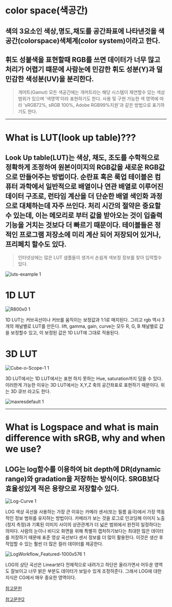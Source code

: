 color space(색공간)
============


색의 3요소인 색상,명도,채도를 공간좌표에 나타낸것을 색공간(colorspace)색체계(color system)이라고 한다.
--------------------------------------------------------------------------------------------



휘도 성붙색을 표현할때 RGB를 쓰면 데이터가 너무 많고 처리가 어렵기 떄문에 사람눈에 민감한 휘도 성분(Y)과 덜 민감한 색성분(UV)을 분리한다.
------------------------------------------------------------------------------------------------------------------------

>개머트(Gamut)
모든 색공간에는 개머트라는 해당 시스템이 재연할수 있는 색상 범위가 있으며 '색영역'이라 표현하기도 한다. 사용 및 구현 가능한 색 영역에 따라 'sRGB72%, sRGB 100%, Adobe RGB99%지원'과 같은 방법으로 표기하기도 한다.






---------------------------------------------------------------------------------



What is LUT(look up table)???
=============================



Look Up table(LUT)는 색상, 채도, 조도를 수학적으로 정확하게 조정하여 원본이미지의 RGB값을 새로운 RGB값으로 만들어주는 방법이다. 순란표 혹은 룩업 테이블은 컴퓨터 과학에서 일반적으로 배열이나 연관 배열로 이루어진 데이터 구조로, 런타임 계산을 더 단순한 배열 색인화 과정으로 대체하는데 자주 쓰인다. 처리 시간의 절약은 중요할 수 있는데, 이는 메모리로 부터 값을 받아오는 것이 입출력 기능을 거치는 것보다 더 빠르기 때문이다. 테이블들은 정적인 프로그램 저장소에 미리 계산 되어 저장되어 있거나, 프리페치 할수도 있다.
------------------



>인터넷상에는 많은 LUT 샘플들이 생겨서 손쉽게 색보정 정보를 찾아 입력할수 있다.



![luts-example 1](https://user-images.githubusercontent.com/70967822/94342839-e8e98800-004e-11eb-9f64-d12f2f92c31d.jpg)




1D LUT
======
![R800x0 1](https://user-images.githubusercontent.com/70967822/94342878-3e259980-004f-11eb-9d7c-892705fbb2e8.png)



1D LUT는 커브곡선이나 커브를 움직이는 보정값과 1:1로 매치된다. 그리고 rgb 역시 3개의 채널별로 LUT를 만든다. lift, gamma, gain, curve는 모두 R, G, B 채널별로 값을 보정할수 있고, 이 보정된 값은 1D LUT에 그대로 적용된다.


3D LUT
======
![Cube-o-Scope-1 1](https://user-images.githubusercontent.com/70967822/94342643-52689700-004d-11eb-9d01-afdc66a020c6.png)



3D LUT에서는 1D LUT에서는 표현 하지 못하는 Hue, saturation까지 담을 수 있다. 이러한게 가능한 이유는 3D LUT에서는 X,Y,Z 축의 공간좌표로 표현하기 때문이다. 위는 3D 큐브 라고도 한다.



![maxresdefault 1](https://user-images.githubusercontent.com/70967822/94344105-f9523080-0057-11eb-9982-3f26b87cd3b8.jpg)



-----------------------------------------------------------------





What is Logspace and what is main difference with sRGB, why and when we use?
========================================================================



LOG는 log함수를 이용하여 bit depth에 DR(dynamic range)와 gradation을 저장하는 방식이다.  SRGB보다 효율성있게 적은 용량으로 저장할수 있다.
------------------------------------


![Log-Curve 1](https://user-images.githubusercontent.com/70967822/94343683-bfcbf600-0054-11eb-90e4-ec6771724042.jpg)


LOG 색상 곡선을 사용하는 가장 큰 이유는 카메라 센서(또는 필름 음극)에서 가장 역동적인 정보 범위를 유지하는 방법이다. 카메라가 보는 것을 로그로 인코딩해 이미지 노출(정지 측정)과 기록된 이미지 사이의 상관관계가 더 넓은 범위에서 완전히 일정하다는 의미다. 사람의 눈이나 비디오 화면을 위해 특별히 캡처하기보다는 최대한 많은 데이터를 저장하기 때문에 표준 영상 곡선보다 센서 정보를 더 많이 활용한다. 이것은 생산 후 작업할 수 있는 훨씬 더 많은 컬러 데이터를 제공한다.




![LogWorkflow_Featured-1000x576 1](https://user-images.githubusercontent.com/70967822/94343729-205b3300-0055-11eb-840c-cdbdbda519bf.jpg)



LOG의 상단 곡선은 Linear보다 전체적으로 내려가고 하단은 올라가면서 어두운 영역도 잘보이고 너무 밝은 부분도 데이터가 보일수 있게 조정하준다. 그래서 LOG에 대한 지식은 CG에서 매우 중요한 영역이다.



[참고문헌](https://www.artstation.com/tiberius-viris/blog/3ZBO/color-space-management-srgb-linear-and-log)



[참고문헌2](https://www.rocketstock.com/blog/tips-for-log-color-space-compositing/)
